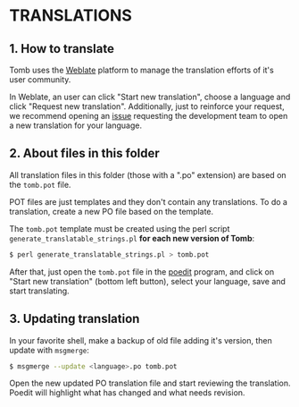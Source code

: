 # TRANSLATIONS
## 1. How to translate
Tomb uses the [Weblate](https://hosted.weblate.org/projects/tomb/tomb/) platform to manage the translation efforts of it's user community.

In Weblate, an user can click "Start new translation", choose a language and click "Request new translation". Additionally, just to reinforce your request, we recommend opening an [issue](https://github.com/dyne/Tomb/issues/new) requesting the development team to open a new translation for your language.

## 2. About files in this folder
All translation files in this folder (those with a ".po" extension) are based on the `tomb.pot` file.

POT files are just templates and they don't contain any translations. To do a translation, create a new PO file based on the template.

The `tomb.pot` template must be created using the perl script `generate_translatable_strings.pl` **for each new version of Tomb**:

```sh
$ perl generate_translatable_strings.pl > tomb.pot
```

After that, just open the `tomb.pot` file in the [poedit](https://poedit.net/) program, and click on "Start new translation" (bottom left button), select your language, save and start translating.

## 3. Updating translation
In your favorite shell, make a backup of old file adding it's version, then update with `msgmerge`:

```sh
$ msgmerge --update <language>.po tomb.pot
```

Open the new updated PO translation file and start reviewing the translation. Poedit will highlight what has changed and what needs revision.